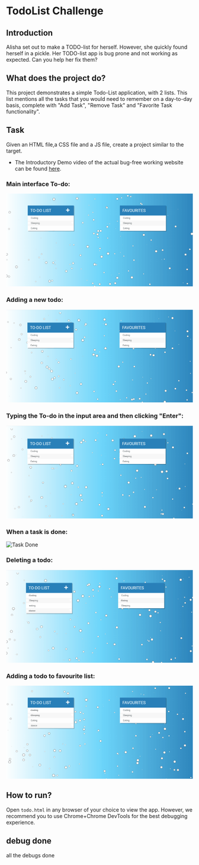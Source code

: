 # TodoList Challenge

## Introduction
Alisha set out to make a TODO-list for herself. However, she quickly found herself in a pickle. Her TODO-list app is bug prone and not working as expected. Can you help her fix them? 

## What does the project do?
This project demonstrates a simple Todo-List application, with 2 lists. This list mentions all the tasks that you would need to remember on a day-to-day basis, complete with "Add Task", "Remove Task" and "Favorite Task functionality". 

## Task
Given an HTML file,a CSS file and a JS file, create a project similar to the target.

- The Introductory Demo video of the actual bug-free working website can be found [here](https://www.youtube.com/watch?v=fPBmvtiLx-o).

### Main interface To-do:
![The Main Interface](Gifs/Main.gif)

### Adding a  new todo:
![Added a todo](Gifs/Add_todo.gif)

### Typing the To-do in the input area and then clicking "Enter":
![Type the todo](Gifs/Type_todo.gif)

### When a task is done:
![Task Done](Gifs/ToDo_Done.gif)

### Deleting a todo:
![Deleted a todo](Gifs/Deleting.gif)

### Adding a todo to favourite list:
![Adding a todo to favourite](Gifs/Add_to_fav.gif)

## How to run? 
Open `todo.html` in any browser of your choice to view the app. However, we recommend you to use Chrome+Chrome DevTools for the best debugging experience. 

## debug done
all the debugs done